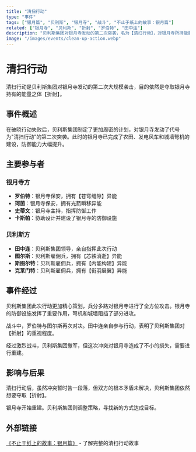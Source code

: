 ```yaml
---
title: "清扫行动"
type: "事件"
tags: ["银月篇", "贝利斯", "银月寺", "战斗", "不止于纸上的故事：银月篇"]
related: ["银月寺", "贝利斯", "折射", "罗伯特", "田中连"]
description: "贝利斯集团对银月寺发动的第二次突袭，名为【清扫行动】，对银月寺所持能量之体【折射】宣称保管权。"
image: "/images/events/clean-up-action.webp"
---
```

# 清扫行动

清扫行动是贝利斯集团对银月寺发动的第二次大规模袭击，目的依然是夺取银月寺持有的能量之体【折射】。

## 事件概述

在破晓行动失败后，贝利斯集团制定了更加周密的计划，对银月寺发动了代号为"清扫行动"的第二次突袭。此时的银月寺已完成了农田、发电风车和城墙弩机的建设，防御能力大幅提升。

## 主要参与者

### 银月寺方
- **罗伯特**：银月寺保安，拥有【苍穹缝隙】异能
- **珂茵**：银月寺保安，拥有光箭瞬移异能
- **史蒂文**：银月寺主持，指挥防御工作
- **卡斯帕**：协助设计并建设了银月寺的防御设施

### 贝利斯方
- **田中连**：贝利斯集团领导，亲自指挥此次行动
- **图尔斯**：贝利斯雇佣兵，拥有【芯铁消逝】异能
- **斯图尔特**：贝利斯雇佣兵，拥有【内能构建】异能
- **克莱门特**：贝利斯雇佣兵，拥有【衔羽展翼】异能

## 事件经过

<div class="spoiler" data-source="《不止于纸上的故事：银月篇》清扫行动">
贝利斯集团此次行动更加精心策划，兵分多路对银月寺进行了全方位攻击。银月寺的防御设施发挥了重要作用，弩机和城墙阻挡了部分进攻。

战斗中，罗伯特与图尔斯再次对决。田中连亲自参与行动，表明了贝利斯集团对【折射】的重视程度。

经过激烈战斗，贝利斯集团撤军，但这次冲突对银月寺造成了不小的损失，需要进行重建。
</div>

## 影响与后果

清扫行动后，虽然冲突暂时告一段落，但双方的根本矛盾未解决，贝利斯集团依然想要夺取【折射】。

银月寺开始重建。贝利斯集团则调整策略，寻找新的方式达成目标。

## 外部链接

[《不止于纸上的故事：银月篇》](https://tobenot.itch.io/beyond-books) - 了解完整的清扫行动故事 